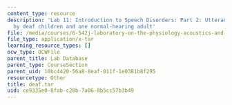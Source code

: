 ```yaml
---
content_type: resource
description: 'Lab 11: Introduction to Speech Disorders: Part 2: Utterances produced
  by deaf children and one normal-hearing adult'
file: /media/courses/6-542j-laboratory-on-the-physiology-acoustics-and-perception-of-speech-fall-2005/ce9335e08fabc28b7a068b5cc57b3b49_deaf.tar
file_type: application/x-tar
learning_resource_types: []
ocw_type: OCWFile
parent_title: Lab Database
parent_type: CourseSection
parent_uid: 10bc4420-56a8-8eaf-011f-1e0381b8f295
resourcetype: Other
title: deaf.tar
uid: ce9335e0-8fab-c28b-7a06-8b5cc57b3b49
---
```

